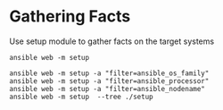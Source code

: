 # Gathering Facts 

Use setup module to gather facts on the target systems 

```
ansible web -m setup

ansible web -m setup -a "filter=ansible_os_family"
ansible web -m setup -a "filter=ansible_processor"
ansible web -m setup -a "filter=ansible_nodename"
ansible web -m setup  --tree ./setup

``` 
